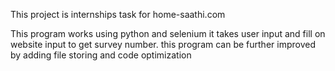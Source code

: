 This project is internships task for home-saathi.com

This program works using python and selenium 
it takes user input and fill on website input to get survey number.
this program can be further improved by adding file storing and code optimization 
